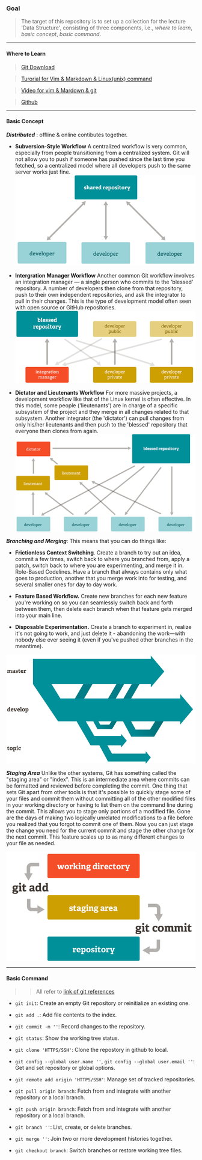 ### Goal

> The target of this repository is to set up a collection for the lecture 'Data Structure', consisting of three components, i.e., *where to learn*, *basic concept*, *basic command*.

-------------------------------------
#### Where to Learn

> [Git Download](https://git-scm.com/downloads)

> [Turorial for Vim & Markdown & Linux(unix) command](https://baidu.com/)

> [Video for vim & Mardown & git](https://www.bilibili.com/)

> [Github](https://github.com/)

------------------------------------
#### Basic Concept

***Distributed*** : offline & online contibutes together.
* **Subversion-Style Workflow**
A centralized workflow is very common, especially from people transitioning from a centralized system. Git will not allow you to push if someone has pushed since the last time you fetched, so a centralized model where all developers push to the same server works just fine.
![Subversion-Style](./photo/Subversion_Style.png)

* **Intergration Manager Workflow**
Another common Git workflow involves an integration manager — a single person who commits to the 'blessed' repository. A number of developers then clone from that repository, push to their own independent repositories, and ask the integrator to pull in their changes. This is the type of development model often seen with open source or GitHub repositories.
![Intergration Manager](./photo/Intergration_Manager.png)

* **Dictator and Lieutenants Workflow**
For more massive projects, a development workflow like that of the Linux kernel is often effective. In this model, some people ('lieutenants') are in charge of a specific subsystem of the project and they merge in all changes related to that subsystem. Another integrator (the 'dictator') can pull changes from only his/her lieutenants and then push to the 'blessed' repository that everyone then clones from again.
![Dictator and Lieutenants](./photo/Dictator_Lieutenants.png)

***Branching and Merging***: This means that you can do things like:
* **Frictionless Context Switching**. 
Create a branch to try out an idea, commit a few times, switch back to where you branched from, apply a patch, switch back to where you are experimenting, and merge it in.
Role-Based Codelines. Have a branch that always contains only what goes to production, another that you merge work into for testing, and several smaller ones for day to day work.

* **Feature Based Workflow.** 
Create new branches for each new feature you're working on so you can seamlessly switch back and forth between them, then delete each branch when that feature gets merged into your main line.

* **Disposable Experimentation.**
Create a branch to experiment in, realize it's not going to work, and just delete it - abandoning the work—with nobody else ever seeing it (even if you've pushed other branches in the meantime).

![Branch & Merge](./photo/branches.png)

***Staging Area***
Unlike the other systems, Git has something called the "staging area" or "index". This is an intermediate area where commits can be formatted and reviewed before completing the commit.
One thing that sets Git apart from other tools is that it's possible to quickly stage some of your files and commit them without committing all of the other modified files in your working directory or having to list them on the command line during the commit.
This allows you to stage only portions of a modified file. Gone are the days of making two logically unrelated modifications to a file before you realized that you forgot to commit one of them. Now you can just stage the change you need for the current commit and stage the other change for the next commit. This feature scales up to as many different changes to your file as needed.

![Staging Area](./photo/StageArea.png)

-----------------------------------------------------------
#### Basic Command
>> All refer to 
[link of git references](https://git-scm.com/docs)

* `git init`: Create an empty Git repository or reinitialize an existing one.

* `git add .`: Add file contents to the index.

* `git commit -m ''`: Record changes to the repository.

* `git status`: Show the working tree status.

* `git clone 'HTTPS/SSH'`: Clone the repostory in github to local.

* `git config --global user.name ''`, `git config --global user.email ''`: Get and set repository or global options.

* `git remote add origin 'HTTPS/SSH'`: Manage set of tracked repositories.

* `git pull origin branch`: Fetch from and integrate with another repository or a local branch.

* `git push origin branch`: Fetch from and integrate with another repository or a local branch.

* `git branch ''`: List, create, or delete branches.

* `git merge ''`: Join two or more development histories together.

* `git checkout branch`: Switch branches or restore working tree files.


